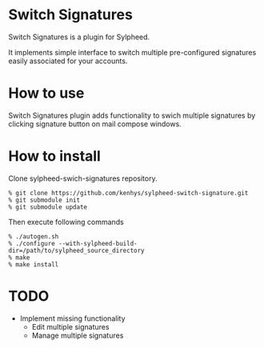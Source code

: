 # Switch Signatures

Switch Signatures is a plugin for Sylpheed.

It implements simple interface to switch multiple 
pre-configured signatures easily associated for your accounts.

# How to use

Switch Signatures plugin adds functionality to swich
multiple signatures by clicking signature button on mail
compose windows.

# How to install

Clone sylpheed-swich-signatures repository.

```
% git clone https://github.com/kenhys/sylpheed-switch-signature.git
% git submodule init
% git submodule update
```

Then execute following commands

```
% ./autogen.sh
% ./configure --with-sylpheed-build-dir=/path/to/sylpheed_source_directory
% make
% make install
```

# TODO

* Implement missing functionality
  - Edit multiple signatures
  - Manage multiple signatures
